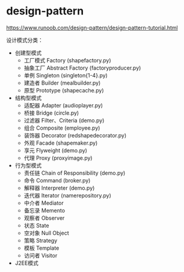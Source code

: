 # design-pattern
https://www.runoob.com/design-pattern/design-pattern-tutorial.html


设计模式分类：
* 创建型模式
    * 工厂模式 Factory (shapefactory.py)
    * 抽象工厂 Abstract Factory (factoryproducer.py)
    * 单例 Singleton (singleton{1-4}.py)
    * 建造者 Builder (mealbuilder.py)
    * 原型 Prototype (shapecache.py)
* 结构型模式
    * 适配器 Adapter (audioplayer.py)
    * 桥接 Bridge (circle.py)
    * 过滤器 Filter、Criteria (demo.py)
    * 组合 Composite (employee.py)
    * 装饰器 Decorator (redshapedecorator.py)
    * 外观 Facade (shapemaker.py)
    * 享元 Flyweight (demo.py)
    * 代理 Proxy (proxyimage.py)
* 行为型模式
    * 责任链 Chain of Responsibility (demo.py)
    * 命令 Command (broker.py)
    * 解释器 Interpreter (demo.py)
    * 迭代器 Iterator (namerepository.py)
    * 中介者 Mediator
    * 备忘录 Memento
    * 观察者 Observer
    * 状态 State
    * 空对象 Null Object
    * 策略 Strategy
    * 模板 Template
    * 访问者 Visitor
* J2EE模式